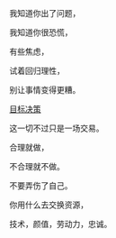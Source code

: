 ﻿我知道你出了问题，

我知道你很恐慌，

有些焦虑，

试着回归理性，

别让事情变得更糟。

[目标决策](http://gallery.echartsjs.com/editor.html?c=xryoPXOJo-&v=13 "目标决策")

这一切不过只是一场交易。

合理就做，

不合理就不做。

不要弄伤了自己。

你用什么去交换资源，

技术，颜值，劳动力，忠诚。